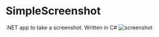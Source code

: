 # SimpleScreenshot
.NET app to take a screenshot. Written in C#
![screenshot](https://github.com/caynine9/SimpleScreenshot/assets/67428844/77f38d65-ec48-4b9b-bb52-d08453874772)
